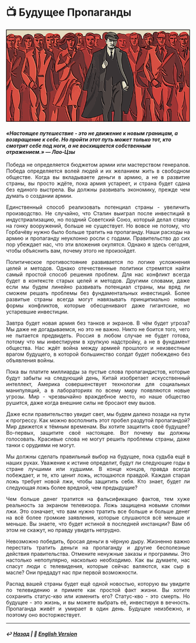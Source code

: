 # 📺 Будущее Пропаганды

![Будущее Пропаганды](image.png)

#### <i>«Настоящее путешествие - это не движение к новым границам, а возвращение к себе. Но пройти этот путь может только тот, кто смотрит себе под ноги, а не восхищается собственным отражением.» — Лао-Цзы</i>

<p align="justify">Победа не определяется бюджетом армии или мастерством генералов. Победа определяется волей людей и их желанием жить в свободном обществе. Когда вы вкладываете деньги в армию, а не в развитие страны, вы просто ждёте, пока армия устареет, и страна будет сдана без единого выстрела. Вы должны развивать экономику, прежде чем думать о создании армии.</p>

<p align="justify">Единственный способ реализовать потенциал страны - увеличить производство. Не случайно, что Сталин выиграл после инвестиций в индустриализацию, но поздний Советский Союз, который делал ставку на гонку вооружений, больше не существует. Но вовсе не потому, что Горбачёву нужно было больше тратить на пропаганду. Наши расходы на армию и пропаганду неуклонно росли с годами. Правительство до сих пор убеждает нас, что эти вложения окупятся. Однако я здесь сегодня, чтобы объяснить вам, почему этого не произойдет.</p>

<p align="justify">Политическое противостояние развивается по логике усложнения целей и методов. Однако отечественные политики стремятся найти самый простой способ решения проблем. Для нас конфликт всегда будет в контексте старых целей и методов. Другими словами, даже если мы будем линейно развивать потенциал страны, мы вряд ли сможем решать проблемы без фундаментальных инвестиций. Более развитые страны всегда могут навязывать принципиально новые формы конфликтов, которые обесценивают даже гигантские, но устаревшие инвестиции.</p>

<p align="justify">Завтра будет новая армия без танков и экранов. В чём будет угроза? Мы даже не догадываемся, но это не важно. Никто не боится того, чего не пытается предвидеть. Россия в любом случае не будет готова, потому что мы инвестируем в хрупкую надстройку, а не в фундамент общества. Нас ждёт война между армией прошлого и неизвестным врагом будущего, в которой большинство солдат будет побеждено без объявления войны.</p>

<p align="justify">Пока вы платите миллиарды за пустые слова пропагандистов, которые будут забыты на следующий день, Китай изобретает искусственный интеллект, Америка совершенствует технологии для социальных манипуляций, а в лабораториях по всему миру появляются новые угрозы. Мир - чрезвычайно враждебное место, но наше общество рушится, даже когда внешние силы не бросают ему вызов.</p>

<p align="justify">Даже если правительство увидит свет, мы будем далеко позади на пути к прогрессу. Как можно восполнить этот пробел раздутой пропагандой? Мир движется к тёмным временам. Вы хотите защитить своё будущее? Во-первых, защитите своё настоящее. Вот почему вы должны голосовать. Красивые слова не могут решить проблемы страны, даже танки с орудиями не могут.</p>

<p align="justify">Мы должны сделать правильный выбор на будущее, пока судьба ещё в наших руках. Уважение к истине определит, будут ли следующие годы в стране лучшими или худшими. В конце концов, правда всегда побеждает, и те, кто ценит ложь, истощаются правдой. Каждая старая ложь требует новой лжи, чтобы защитить себя. Кто знает, будет ли следующая ложь более вредной, чем предыдущие?</p>

<p align="justify">Чем больше денег тратится на фальсификацию фактов, тем хуже реальность за экраном телевизора. Ложь защищена новыми слоями лжи. Это означает, что вам нужно тратить все больше и больше денег на всё более громкие заявления, которые слушаются всё меньше и меньше. Вы знаете, что будет истиной в последней инстанции? Вам об этом не скажут, но правду увидеть нетрудно.</p>

<p align="justify">Невозможно победить, бросая деньги в чёрную дыру. Жизненно важно перестать тратить деньги на пропаганду и другие бесполезные действия правительства. Отмените ненужные заказы и программы. Это настолько непопулярно, насколько необходимо. Как вы думаете, нас спасут люди с телевидения, которые сейчас валяются, как сыр в масле? Они предадут нас при первой возможности.</p>

<p align="justify">Распад вашей страны будет ещё одной новостью, которую вы увидите по телевидению и примете как простой факт жизни. Вы хотите сохранить статус-кво или изменить его? Статус-кво - это смерть. Но будущее - это жизнь, и вы можете выбрать её, инвестируя в вечность. Пропаганда живёт и умирает в один день. Будущее неизбежно, и поэтому оно восторжествует.</p>

***

##### ↩️ [Назад](/index-2.html) | 🗽 [English Version](english.md)
